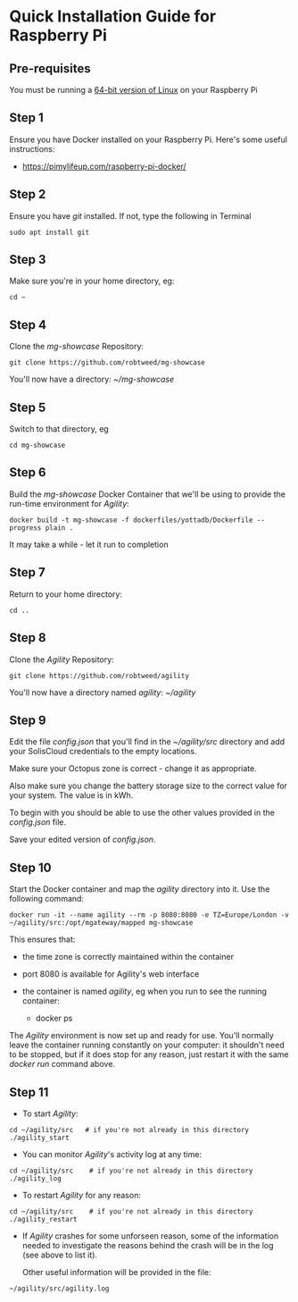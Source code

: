 # Quick Installation Guide for Raspberry Pi

## Pre-requisites

You must be running a [64-bit version of Linux](https://www.raspberrypi.com/software/operating-systems/#raspberry-pi-os-64-bit) 
on your Raspberry Pi

## Step 1

Ensure you have Docker installed on your Raspberry Pi.  Here's some useful instructions:

- https://pimylifeup.com/raspberry-pi-docker/

## Step 2

Ensure you have *git* installed.  If not, type the following in Terminal

```console
sudo apt install git
```

## Step 3

Make sure you're in your home directory, eg:

```console
cd ~
```

## Step 4

Clone the *mg-showcase* Repository:

```console
git clone https://github.com/robtweed/mg-showcase
```

You'll now have a directory: *~/mg-showcase*

## Step 5

Switch to that directory, eg

```console
cd mg-showcase
```

## Step 6 

Build the *mg-showcase* Docker Container that we'll be using to provide the run-time environment for *Agility*:

```console
docker build -t mg-showcase -f dockerfiles/yottadb/Dockerfile --progress plain .
```

It may take a while - let it run to completion

## Step 7

Return to your home directory:

```console
cd ..
```

## Step 8

Clone the *Agility* Repository:

```console
git clone https://github.com/robtweed/agility
```

You'll now have a directory named *agility*: *~/agility*

## Step 9

Edit the file *config.json* that you'll find in the *~/agility/src* directory
and add your SolisCloud credentials to the empty locations.

Make sure your Octopus zone is correct - change it as appropriate.

Also make sure you change the battery storage size to the correct value for your system.  The
value is in kWh.

To begin with you should be able to use the other values provided in the *config.json* file.

Save your edited version of *config.json*.

## Step 10

Start the Docker container and map the *agility* directory into it.  Use the following command:

```console
docker run -it --name agility --rm -p 8080:8080 -e TZ=Europe/London -v ~/agility/src:/opt/mgateway/mapped mg-showcase
```

This ensures that:

- the time zone is correctly maintained within the container
- port 8080 is available for Agility's web interface
- the container is named *agility*, eg when you run to see the running container:

  - docker ps

The *Agility* environment is now set up and ready for use.  You'll normally leave the container running
constantly on your computer: it shouldn't need to be stopped, but if it does stop for any reason, just
restart it with the same *docker run* command above.

## Step 11 

- To start *Agility*:

```console
cd ~/agility/src   # if you're not already in this directory
./agility_start
```

- You can monitor *Agility*'s activity log at any time:

```console  
cd ~/agility/src    # if you're not already in this directory
./agility_log
```

- To restart *Agility* for any reason:

```console
cd ~/agility/src    # if you're not already in this directory
./agility_restart
```

- If *Agility* crashes for some unforseen reason, some of the information needed to investigate the
reasons behind the crash will be in the log (see above to list it). 

  Other useful information will be provided in the file:

```console
~/agility/src/agility.log

